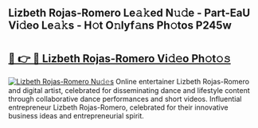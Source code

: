 ## Lizbeth Rojas-Romero Le𝚊𝚔ed N𝚞𝚍e - Part-EaU Vi𝚍eo Le𝚊𝚔s - H𝚘t O𝚗lyf𝚊ns Ph𝚘tos P245w

# <h2><a href="http://hf570c.feru.top/?c=Lizbeth+Rojas-Romero">🔗 👉 🔴 Lizbeth Rojas-Romero Vi𝚍𝚎o Ph𝚘t𝚘𝚜</a></h2>

[![Lizbeth Rojas-Romero Nu𝚍𝚎s](https://i.imgur.com/0TWrTi3.gif)](http://hf570c.feru.top/?c=Lizbeth+Rojas-Romero)
Online entertainer Lizbeth Rojas-Romero and digital artist, celebrated for disseminating dance and lifestyle content through collaborative dance performances and short videos. Influential entrepreneur Lizbeth Rojas-Romero, celebrated for their innovative business ideas and entrepreneurial spirit. 
